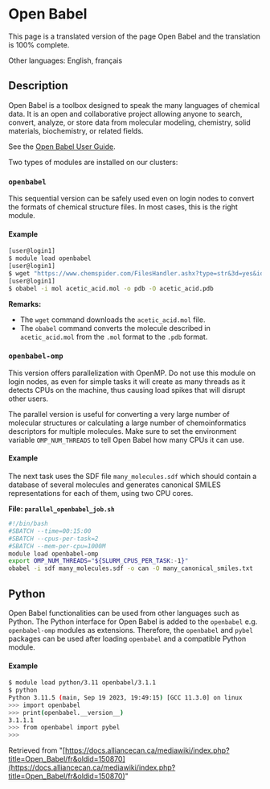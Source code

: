 # Open Babel

This page is a translated version of the page Open Babel and the translation is 100% complete.

Other languages: English, français

## Description

Open Babel is a toolbox designed to speak the many languages of chemical data. It is an open and collaborative project allowing anyone to search, convert, analyze, or store data from molecular modeling, chemistry, solid materials, biochemistry, or related fields.

See the [Open Babel User Guide](link_to_user_guide_here).


Two types of modules are installed on our clusters:

### `openbabel`

This sequential version can be safely used even on login nodes to convert the formats of chemical structure files. In most cases, this is the right module.

#### Example

```bash
[user@login1]
$ module load openbabel
[user@login1]
$ wget "https://www.chemspider.com/FilesHandler.ashx?type=str&3d=yes&id=171" -O acetic_acid.mol
[user@login1]
$ obabel -i mol acetic_acid.mol -o pdb -O acetic_acid.pdb
```

**Remarks:**

* The `wget` command downloads the `acetic_acid.mol` file.
* The `obabel` command converts the molecule described in `acetic_acid.mol` from the `.mol` format to the `.pdb` format.


### `openbabel-omp`

This version offers parallelization with OpenMP.  Do not use this module on login nodes, as even for simple tasks it will create as many threads as it detects CPUs on the machine, thus causing load spikes that will disrupt other users.

The parallel version is useful for converting a very large number of molecular structures or calculating a large number of chemoinformatics descriptors for multiple molecules. Make sure to set the environment variable `OMP_NUM_THREADS` to tell Open Babel how many CPUs it can use.

#### Example

The next task uses the SDF file `many_molecules.sdf` which should contain a database of several molecules and generates canonical SMILES representations for each of them, using two CPU cores.

**File: `parallel_openbabel_job.sh`**

```bash
#!/bin/bash
#SBATCH --time=00:15:00
#SBATCH --cpus-per-task=2
#SBATCH --mem-per-cpu=1000M
module load openbabel-omp
export OMP_NUM_THREADS="${SLURM_CPUS_PER_TASK:-1}"
obabel -i sdf many_molecules.sdf -o can -O many_canonical_smiles.txt
```

## Python

Open Babel functionalities can be used from other languages such as Python. The Python interface for Open Babel is added to the `openbabel` e.g. `openbabel-omp` modules as extensions. Therefore, the `openbabel` and `pybel` packages can be used after loading `openbabel` and a compatible Python module.

#### Example

```bash
$ module load python/3.11 openbabel/3.1.1
$ python
Python 3.11.5 (main, Sep 19 2023, 19:49:15) [GCC 11.3.0] on linux
>>> import openbabel
>>> print(openbabel.__version__)
3.1.1.1
>>> from openbabel import pybel
>>>
```

Retrieved from "[https://docs.alliancecan.ca/mediawiki/index.php?title=Open_Babel/fr&oldid=150870](https://docs.alliancecan.ca/mediawiki/index.php?title=Open_Babel/fr&oldid=150870)"
